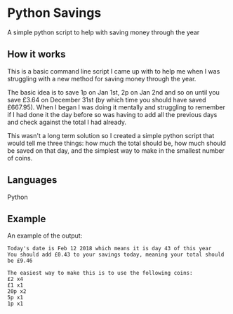 # Python Savings
A simple python script to help with saving money through the year

## How it works
This is a basic command line script I came up with to help me when I was struggling with a new method for saving money through the year.

The basic idea is to save 1p on Jan 1st, 2p on Jan 2nd and so on until you save £3.64 on December 31st (by which time you should have saved £667.95). When I began I was doing it mentally and struggling to remember if I had done it the day before so was having to add all the previous days and check against the total I had already.

This wasn't a long term solution so I created a simple python script that would tell me three things: how much the total should be, how much should be saved on that day, and the simplest way to make in the smallest number of coins.


## Languages
Python

## Example

An example of the output:

```
Today's date is Feb 12 2018 which means it is day 43 of this year
You should add £0.43 to your savings today, meaning your total should be £9.46

The easiest way to make this is to use the following coins:
£2 x4
£1 x1
20p x2
5p x1
1p x1
```
